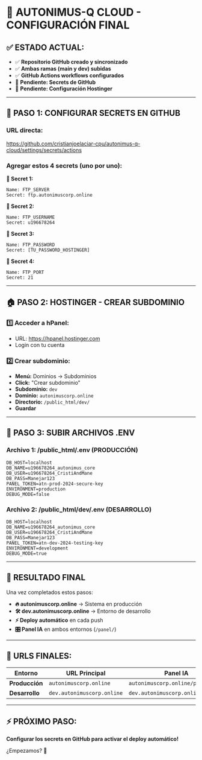 # 🚀 AUTONIMUS-Q CLOUD - CONFIGURACIÓN FINAL

## ✅ ESTADO ACTUAL:
- ✅ **Repositorio GitHub creado y sincronizado**
- ✅ **Ambas ramas (main y dev) subidas**
- ✅ **GitHub Actions workflows configurados**
- 🔄 **Pendiente: Secrets de GitHub**
- 🔄 **Pendiente: Configuración Hostinger**

---

## 🔐 PASO 1: CONFIGURAR SECRETS EN GITHUB

### **URL directa:** 
https://github.com/cristianjoelaciar-cpu/autonimus-q-cloud/settings/secrets/actions

### **Agregar estos 4 secrets (uno por uno):**

**🔑 Secret 1:**
```
Name: FTP_SERVER
Secret: ftp.autonimuscorp.online
```

**🔑 Secret 2:**
```
Name: FTP_USERNAME
Secret: u196678264
```

**🔑 Secret 3:**
```
Name: FTP_PASSWORD
Secret: [TU_PASSWORD_HOSTINGER]
```

**🔑 Secret 4:**
```
Name: FTP_PORT
Secret: 21
```

---

## 🏠 PASO 2: HOSTINGER - CREAR SUBDOMINIO

### **1️⃣ Acceder a hPanel:**
- URL: https://hpanel.hostinger.com
- Login con tu cuenta

### **2️⃣ Crear subdominio:**
- **Menú:** Dominios → Subdominios
- **Click:** "Crear subdominio"
- **Subdominio:** `dev`
- **Dominio:** `autonimuscorp.online`
- **Directorio:** `/public_html/dev/`
- **Guardar**

---

## 📁 PASO 3: SUBIR ARCHIVOS .ENV

### **Archivo 1: /public_html/.env (PRODUCCIÓN)**
```env
DB_HOST=localhost
DB_NAME=u196678264_autonimus_core
DB_USER=u196678264_CristiAndMane
DB_PASS=Manejar123
PANEL_TOKEN=atn-prod-2024-secure-key
ENVIRONMENT=production
DEBUG_MODE=false
```

### **Archivo 2: /public_html/dev/.env (DESARROLLO)**
```env
DB_HOST=localhost
DB_NAME=u196678264_autonimus_core
DB_USER=u196678264_CristiAndMane
DB_PASS=Manejar123
PANEL_TOKEN=atn-dev-2024-testing-key
ENVIRONMENT=development
DEBUG_MODE=true
```

---

## 🚀 RESULTADO FINAL

Una vez completados estos pasos:

- **🔥 autonimuscorp.online** → Sistema en producción
- **🛠️ dev.autonimuscorp.online** → Entorno de desarrollo
- **⚡ Deploy automático** en cada push
- **🎛️ Panel IA** en ambos entornos (`/panel/`)

---

## 🎯 URLS FINALES:

| Entorno | URL Principal | Panel IA |
|---------|---------------|----------|
| **Producción** | `autonimuscorp.online` | `autonimuscorp.online/panel/` |
| **Desarrollo** | `dev.autonimuscorp.online` | `dev.autonimuscorp.online/panel/` |

---

## ⚡ PRÓXIMO PASO:
**Configurar los secrets en GitHub para activar el deploy automático!**

¿Empezamos? 🚀